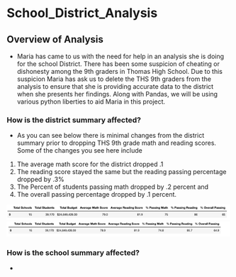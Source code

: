 # School_District_Analysis
## Overview of Analysis
- Maria has came to us with the need for help in an analysis she is doing for the school District. There has been some suspicion of cheating or dishonesty among the 9th graders in Thomas High School. Due to this suspicion Maria has ask us to delete the THS 9th graders from the analysis to ensure that she is providing accurate data to the district when she presents her findings. Along with Pandas, we will be using various python liberties to aid Maria in this project. 

### How is the district summary affected?

- As you can see below there is minimal changes from the district summary prior to dropping THS 9th grade math and reading scores. Some of the changes you see here include 
1. The average math score for the district dropped .1 
2. The reading score stayed the same but the reading passing percentage dropped by .3% 
3. The Percent of students passing math dropped by .2 percent and 
4. The overall passing percentage dropped by .1 percent. 

![District_Summary](./Resources/District_Summary.png)
![P_District_Summary](./Resources/P_District_Summary.png)

### How is the school summary affected?

- 
